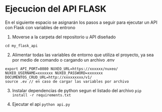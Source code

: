 # Ejecucion del API FLASK 

En el siguiente espacio se asignarán los pasos a seguir para ejecutar un API con Flask con variables de entrono 
 
1. Moverse a la carpeta del repositorio u API diseñado 

```cd my_flask_api```
 
2. Alimentar todas las variables de entorno que utiliza el proyecto, ya sea por medio de comando o cargando un archivo .env 
```
export API_PORT=8080 NUXEO_URL=https://xxxxxx/nuxeo/ NUXEO_USERNAME=xxxxxxx NUXEO_PASSWORD=xxxxxxx DOCUMENTOS_CRUD_URL=http://xxxxxxxxx/v1/ 
source .ev // en caso de cargar las variables por archivo
```
3. Instalar dependencias de python segun el listado del archivo
```pip install -r requirements.txt ```
 
4. Ejecutar el api 
```python api.py ```
